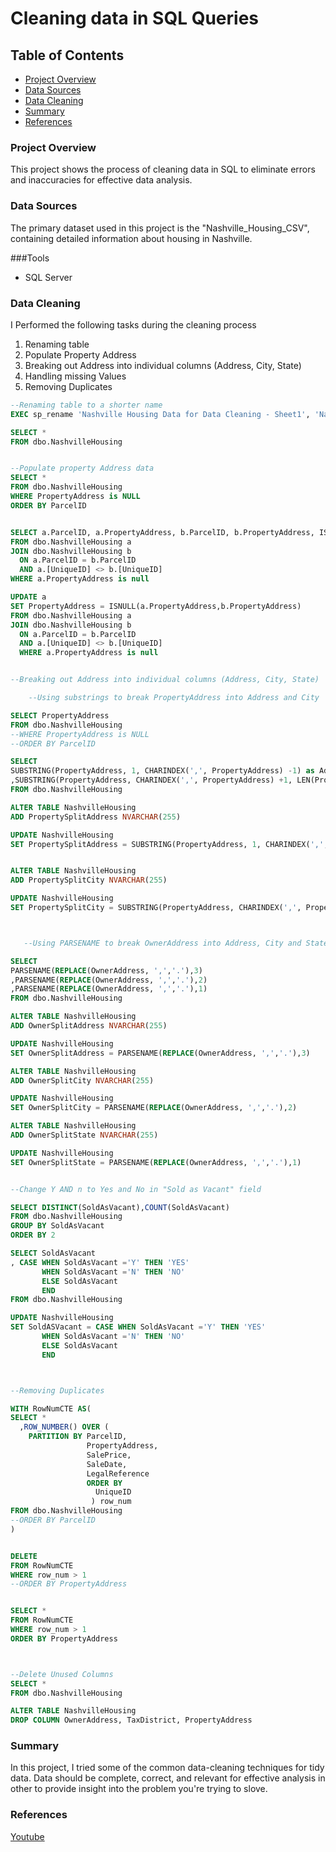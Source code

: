 # Cleaning data in SQL Queries

## Table of Contents

- [Project Overview](#project-overview)
- [Data Sources](#data-sources)
- [Data Cleaning](#data-cleaning)
- [Summary](#summary)
- [References](#references)

### Project Overview
This project shows the process of cleaning data in SQL to eliminate errors and inaccuracies for effective data analysis.

### Data Sources
The primary dataset used in this project is the "Nashville_Housing_CSV", containing detailed information about housing in Nashville.

###Tools
- SQL Server

### Data Cleaning
I Performed the following tasks during the cleaning process
1. Renaming table
2. Populate Property Address
3. Breaking out Address into individual columns (Address, City, State)
4. Handling missing Values 
5. Removing Duplicates


```SQL
--Renaming table to a shorter name 
EXEC sp_rename 'Nashville Housing Data for Data Cleaning - Sheet1', 'NashvilleHousing';

SELECT * 
FROM dbo.NashvilleHousing 


--Populate property Address data
SELECT * 
FROM dbo.NashvilleHousing 
WHERE PropertyAddress is NULL
ORDER BY ParcelID


SELECT a.ParcelID, a.PropertyAddress, b.ParcelID, b.PropertyAddress, ISNULL(a.PropertyAddress,b.PropertyAddress)
FROM dbo.NashvilleHousing a
JOIN dbo.NashvilleHousing b 
  ON a.ParcelID = b.ParcelID
  AND a.[UniqueID] <> b.[UniqueID]
WHERE a.PropertyAddress is null 

UPDATE a
SET PropertyAddress = ISNULL(a.PropertyAddress,b.PropertyAddress)
FROM dbo.NashvilleHousing a
JOIN dbo.NashvilleHousing b 
  ON a.ParcelID = b.ParcelID
  AND a.[UniqueID] <> b.[UniqueID]
  WHERE a.PropertyAddress is null 


--Breaking out Address into individual columns (Address, City, State)

    --Using substrings to break PropertyAddress into Address and City

SELECT PropertyAddress
FROM dbo.NashvilleHousing 
--WHERE PropertyAddress is NULL
--ORDER BY ParcelID

SELECT
SUBSTRING(PropertyAddress, 1, CHARINDEX(',', PropertyAddress) -1) as Address
,SUBSTRING(PropertyAddress, CHARINDEX(',', PropertyAddress) +1, LEN(PropertyAddress)) as Address
FROM dbo.NashvilleHousing 

ALTER TABLE NashvilleHousing 
ADD PropertySplitAddress NVARCHAR(255)

UPDATE NashvilleHousing 
SET PropertySplitAddress = SUBSTRING(PropertyAddress, 1, CHARINDEX(',', PropertyAddress) -1)


ALTER TABLE NashvilleHousing 
ADD PropertySplitCity NVARCHAR(255)

UPDATE NashvilleHousing 
SET PropertySplitCity = SUBSTRING(PropertyAddress, CHARINDEX(',', PropertyAddress) +1, LEN(PropertyAddress))



   --Using PARSENAME to break OwnerAddress into Address, City and State

SELECT 
PARSENAME(REPLACE(OwnerAddress, ',','.'),3)
,PARSENAME(REPLACE(OwnerAddress, ',','.'),2)
,PARSENAME(REPLACE(OwnerAddress, ',','.'),1)
FROM dbo.NashvilleHousing

ALTER TABLE NashvilleHousing 
ADD OwnerSplitAddress NVARCHAR(255)

UPDATE NashvilleHousing 
SET OwnerSplitAddress = PARSENAME(REPLACE(OwnerAddress, ',','.'),3)

ALTER TABLE NashvilleHousing 
ADD OwnerSplitCity NVARCHAR(255)

UPDATE NashvilleHousing 
SET OwnerSplitCity = PARSENAME(REPLACE(OwnerAddress, ',','.'),2)

ALTER TABLE NashvilleHousing 
ADD OwnerSplitState NVARCHAR(255)

UPDATE NashvilleHousing 
SET OwnerSplitState = PARSENAME(REPLACE(OwnerAddress, ',','.'),1)


--Change Y AND n to Yes and No in "Sold as Vacant" field

SELECT DISTINCT(SoldAsVacant),COUNT(SoldAsVacant)
FROM dbo.NashvilleHousing
GROUP BY SoldAsVacant
ORDER BY 2

SELECT SoldAsVacant
, CASE WHEN SoldAsVacant ='Y' THEN 'YES'
       WHEN SoldAsVacant ='N' THEN 'NO'
       ELSE SoldAsVacant
       END
FROM dbo.NashvilleHousing

UPDATE NashvilleHousing
SET SoldASVacant = CASE WHEN SoldAsVacant ='Y' THEN 'YES'
       WHEN SoldAsVacant ='N' THEN 'NO'
       ELSE SoldAsVacant
       END



--Removing Duplicates

WITH RowNumCTE AS(
SELECT *
  ,ROW_NUMBER() OVER (
    PARTITION BY ParcelID,
                 PropertyAddress,
                 SalePrice,
                 SaleDate,
                 LegalReference
                 ORDER BY
                   UniqueID
                  ) row_num
FROM dbo.NashvilleHousing
--ORDER BY ParcelID
)


DELETE
FROM RowNumCTE
WHERE row_num > 1
--ORDER BY PropertyAddress


SELECT *
FROM RowNumCTE
WHERE row_num > 1
ORDER BY PropertyAddress



--Delete Unused Columns
SELECT *
FROM dbo.NashvilleHousing

ALTER TABLE NashvilleHousing
DROP COLUMN OwnerAddress, TaxDistrict, PropertyAddress
```

### Summary 
In this project, I tried some of the common data-cleaning techniques for tidy data. Data should be complete, correct, and relevant for effective analysis in other to provide insight into the problem you're trying to slove.

### References
[Youtube](https://www.youtube.com/watch?v=8rO7ztF4NtU&t=155s)

